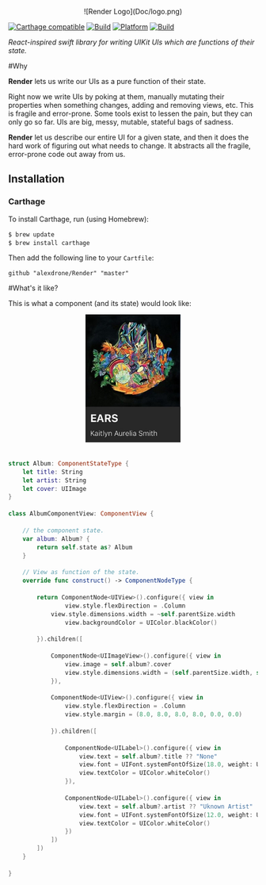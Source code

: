 <p align="center">
![Render Logo](Doc/logo.png)


[![Carthage compatible](https://img.shields.io/badge/Carthage-compatible-4BC51D.svg?style=flat)](https://github.com/Carthage/Carthage)
[![Build](https://img.shields.io/badge/build-passing-green.svg?style=flat)](#)
[![Platform](https://img.shields.io/badge/platform-ios-lightgrey.svg?style=flat)](#)
[![Build](https://img.shields.io/badge/license-MIT-blue.svg?style=flat)](https://opensource.org/licenses/MIT)

*React-inspired swift library for writing UIKit UIs which are functions of their state.*

#Why

**Render** lets us write our UIs as a pure function of their state.


Right now we write UIs by poking at them, manually mutating their properties when something changes, adding and removing views, etc. This is fragile and error-prone. Some tools exist to lessen the pain, but they can only go so far. UIs are big, messy, mutable, stateful bags of sadness.

**Render** let us describe our entire UI for a given state, and then it does the hard work of figuring out what needs to change. It abstracts all the fragile, error-prone code out away from us. 

## Installation

### Carthage

To install Carthage, run (using Homebrew):

```bash
$ brew update
$ brew install carthage
```

Then add the following line to your `Cartfile`:

```
github "alexdrone/Render" "master"    
```

#What's it like?

This is what a component (and its state) would look like:

<p align="center">
<img src="Doc/render.jpg" width="192">


```swift

struct Album: ComponentStateType {
	let title: String
	let artist: String
	let cover: UIImage  
}

class AlbumComponentView: ComponentView {
    
    // the component state.
    var album: Album? {
        return self.state as? Album
    }
    
    // View as function of the state.
    override func construct() -> ComponentNodeType {
            
        return ComponentNode<UIView>().configure({ view in
        		view.style.flexDirection = .Column
           	view.style.dimensions.width = ~self.parentSize.width
            	view.backgroundColor = UIColor.blackColor()

        }).children([
            
            ComponentNode<UIImageView>().configure({ view in
				view.image = self.album?.cover
				view.style.dimensions.width = (self.parentSize.width, self.parentSize.width)
            }),
            
            ComponentNode<UIView>().configure({ view in
                view.style.flexDirection = .Column
                view.style.margin = (8.0, 8.0, 8.0, 8.0, 0.0, 0.0)
                
            }).children([
                
                ComponentNode<UILabel>().configure({ view in
                    view.text = self.album?.title ?? "None"
                    view.font = UIFont.systemFontOfSize(18.0, weight: UIFontWeightBold)
                    view.textColor = UIColor.whiteColor()
                }),
                
                ComponentNode<UILabel>().configure({ view in
                    view.text = self.album?.artist ?? "Uknown Artist"
                    view.font = UIFont.systemFontOfSize(12.0, weight: UIFontWeightLight)
                    view.textColor = UIColor.whiteColor()
                })
            ])
        ])
    }
    
}

```
